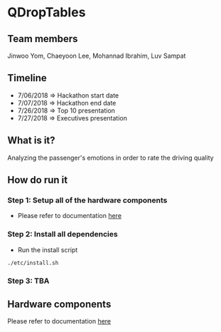 # QDropTables

## Team members 
Jinwoo Yom, Chaeyoon Lee, Mohannad Ibrahim, Luv Sampat

## Timeline
- 7/06/2018 => Hackathon start date
- 7/07/2018 => Hackathon end date
- 7/26/2018 => Top 10 presentation
- 7/27/2018 => Executives presentation

## What is it?
Analyzing the passenger's emotions in order to rate the driving quality

## How do run it

### Step 1: Setup all of the hardware components
- Please refer to documentation [here](docs/hardware.md)

### Step 2: Install all dependencies
- Run the install script
```bash
./etc/install.sh
```

### Step 3: TBA

## Hardware components
Please refer to documentation [here](docs/hardware.md)
